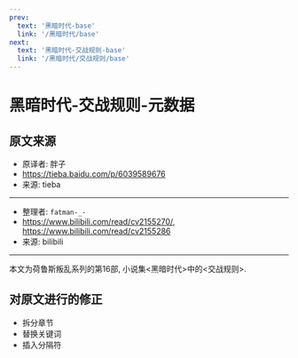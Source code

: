 ```yaml
---
prev:
  text: '黑暗时代-base'
  link: '/黑暗时代/base'
next:
  text: '黑暗时代-交战规则-base'
  link: '/黑暗时代/交战规则/base'
---
```


# 黑暗时代-交战规则-元数据

## 原文来源

+ 原译者: 胖子
+ <https://tieba.baidu.com/p/6039589676>
+ 来源: tieba

--------

+ 整理者: `fatman-_-`
+ <https://www.bilibili.com/read/cv2155270/>, <https://www.bilibili.com/read/cv2155286>
+ 来源: bilibili

--------

本文为荷鲁斯叛乱系列的第16部, 小说集<黑暗时代>中的<交战规则>.

## 对原文进行的修正

+ 拆分章节
+ 替换关键词
+ 插入分隔符
